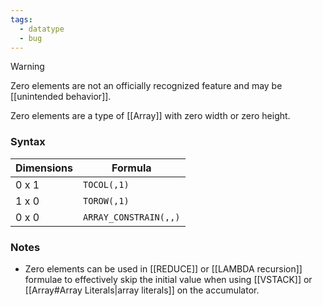 ```yaml
---
tags:
  - datatype
  - bug
---
```


> [!WARNING]
> Zero elements are not an officially recognized feature and may be [[unintended behavior]].

Zero elements are a type of [[Array]] with zero width or zero height.
### Syntax

| Dimensions | Formula               |
| ---------- | --------------------- |
| 0 x 1      | `TOCOL(,1)`           |
| 1 x 0      | `TOROW(,1)`           |
| 0 x 0      | `ARRAY_CONSTRAIN(,,)` |
### Notes
- Zero elements can be used in [[REDUCE]] or [[LAMBDA recursion]] formulae to effectively skip the initial value when using [[VSTACK]] or [[Array#Array Literals|array literals]] on the accumulator.